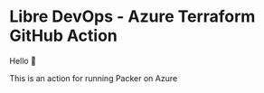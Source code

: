# Libre DevOps - Azure Terraform GitHub Action

Hello :wave:

This is an action for running Packer on Azure


